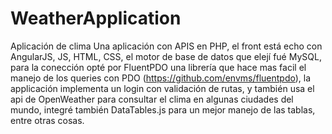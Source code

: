 # WeatherApplication
Aplicación de clima
Una aplicación con APIS en PHP, el front está echo con AngularJS, JS, HTML, CSS, el motor de base de datos que elejí fué MySQL, para la conección opté por FluentPDO una librería
que hace mas facil el manejo de los queries con PDO (https://github.com/envms/fluentpdo), la applicación implementa un login con validación de rutas, y también usa el api de
OpenWeather para consultar el clima en algunas ciudades del mundo, integré también DataTables.js para un mejor manejo de las tablas, entre otras cosas.
